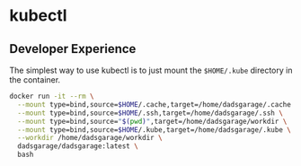 # kubectl

## Developer Experience

The simplest way to use kubectl is to just mount the `$HOME/.kube` directory in the container.

```sh
docker run -it --rm \
  --mount type=bind,source=$HOME/.cache,target=/home/dadsgarage/.cache \
  --mount type=bind,source=$HOME/.ssh,target=/home/dadsgarage/.ssh \
  --mount type=bind,source="$(pwd)",target=/home/dadsgarage/workdir \
  --mount type=bind,source=$HOME/.kube,target=/home/dadsgarage/.kube \
  --workdir /home/dadsgarage/workdir \
  dadsgarage/dadsgarage:latest \
  bash
```
